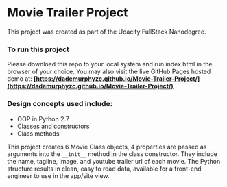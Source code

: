 
# Movie Trailer Project
This project was created as part of the Udacity FullStack Nanodegree.

### To run this project
Please download this repo to your local system and run index.html in the browser of your choice.
You may also visit the live GitHub Pages hosted demo at:
**[https://dademurphyzc.github.io/Movie-Trailer-Project/](https://dademurphyzc.github.io/Movie-Trailer-Project/)**

### Design concepts used include:

 - OOP in Python 2.7 
 - Classes and constructors 
 - Class methods

This project creates 6 Movie Class objects, 4 properties are passed as arguments into the `__init__` method in the class constructor. They include the name, tagline, image, and youtube trailer url of each movie. The Python structure results in clean, easy to read data, available for a front-end engineer to use in the app/site view.
